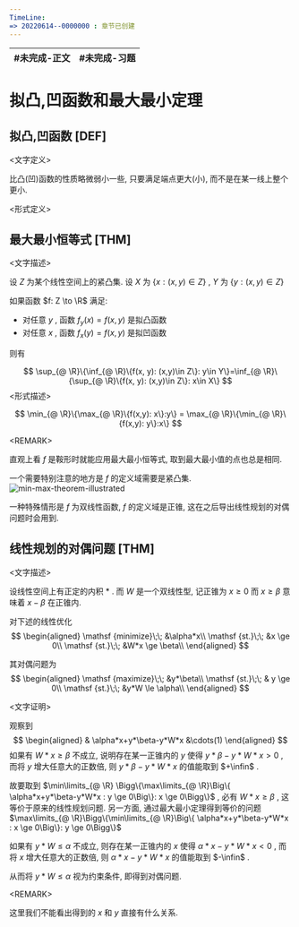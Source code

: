 ```yaml
---
TimeLine: 
=> 20220614--0000000 : 章节已创建
---
```

| #未完成-正文 | #未完成-习题 |
| ------------ | ------------ |

# 拟凸,凹函数和最大最小定理

## 拟凸,凹函数 [DEF]

\<文字定义\>

比凸(凹)函数的性质略微弱小一些, 只要满足端点更大(小), 而不是在某一线上整个更小. 

\<形式定义\>

$$
$$

## 最大最小恒等式 [THM]

\<文字描述\>

设 $Z$ 为某个线性空间上的紧凸集. 设 $X$ 为 $\{x : (x, y)\in Z\}$ , $Y$ 为 $\{y : (x, y) \in Z\}$

如果函数 $f: Z \to \R$ 满足: 

- 对任意 $y$ , 函数 $f_{y}(x) = f(x, y)$ 是拟凸函数
- 对任意 $x$ , 函数 $f_x(y)=f(x,y)$ 是拟凹函数

则有

$$
\sup_{@ \R}\{\inf_{@ \R}\{f(x, y): (x,y)\in Z\}: y\in Y\}=\inf_{@ \R}\{\sup_{@ \R}\{f(x, y): (x,y)\in Z\}: x\in X\}
$$ 
\<形式描述\>

$$
\min_{@ \R}\{\max_{@ \R}\{f(x,y): x\}:y\} = \max_{@ \R}\{\min_{@ \R}\{f(x,y): y\}:x\}
$$

\<REMARK\>

直观上看 $f$ 是鞍形时就能应用最大最小恒等式, 取到最大最小值的点也总是相同. 

一个需要特别注意的地方是 $f$ 的定义域需要是紧凸集. 
![min-max-theorem-illustrated](min-max-theorem-illustrated.gif)

一种特殊情形是 $f$ 为双线性函数, $f$ 的定义域是正锥, 这在之后导出线性规划的对偶问题时会用到. 

## 线性规划的对偶问题 [THM]

\<文字描述\>

设线性空间上有正定的内积 $*$ . 而 $W$ 是一个双线性型, 记正锥为 $x \ge 0$ 而 $x \ge \beta$ 意味着 $x-\beta$ 在正锥内. 

对下述的线性优化
$$
\begin{aligned}
\mathsf {minimize}\;\; &\alpha*x\\
\mathsf {st.}\;\;
&x \ge 0\\
\mathsf {st.}\;\;
&W*x \ge \beta\\
\end{aligned}
$$

其对偶问题为
$$
\begin{aligned}
\mathsf {maximize}\;\; &y*\beta\\
\mathsf {st.}\;\;
& y \ge 0\\
\mathsf {st.}\;\;
&y*W \le \alpha\\
\end{aligned}
$$

\<文字证明\>

观察到
$$
\begin{aligned}
& \alpha*x+y*\beta-y*W*x &\cdots(1) 
\end{aligned}
$$
如果有 $W*x \ge \beta$ 不成立, 说明存在某一正锥内的 $y$ 使得 $y*\beta-y*W*x > 0$ , 而将 $y$ 增大任意大的正数倍, 则 $y*\beta-y*W*x$ 的值能取到 $+\infin$ . 

故要取到 $\min\limits_{@ \R} \Bigg\{\max\limits_{@ \R}\Big\{ \alpha*x+y*\beta-y*W*x  : y \ge 0\Big\}: x \ge 0\Bigg\}$ , 必有 $W*x\ge \beta$ , 这等价于原来的线性规划问题. 
另一方面, 通过最大最小定理得到等价的问题 $\max\limits_{@ \R}\Bigg\{\min\limits_{@ \R}\Big\{ \alpha*x+y*\beta-y*W*x  : x \ge 0\Big\}: y \ge 0\Bigg\}$ 

如果有 $y*W \le \alpha$ 不成立, 则存在某一正锥内的 $x$ 使得 $\alpha*x-y*W*x < 0$ , 而将 $x$ 增大任意大的正数倍, 则 $\alpha*x-y*W*x$ 的值能取到 $-\infin$ . 

从而将 $y*W \le \alpha$ 视为约束条件, 即得到对偶问题. 

\<REMARK\>

这里我们不能看出得到的 $x$ 和 $y$ 直接有什么关系. 